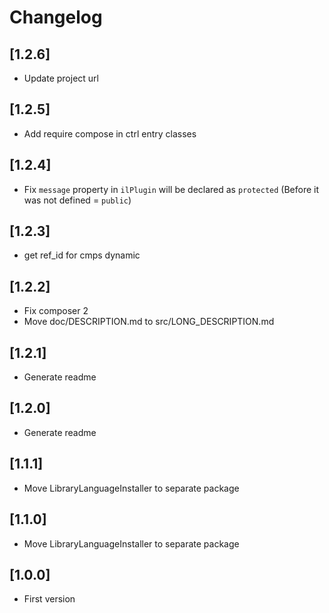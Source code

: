 # Changelog

## [1.2.6]
- Update project url

## [1.2.5]
- Add require compose in ctrl entry classes

## [1.2.4]
- Fix `message` property in `ilPlugin` will be declared as `protected` (Before it was not defined = `public`)

## [1.2.3]
- get ref_id for cmps dynamic

## [1.2.2]
- Fix composer 2
- Move doc/DESCRIPTION.md to src/LONG_DESCRIPTION.md

## [1.2.1]
- Generate readme

## [1.2.0]
- Generate readme

## [1.1.1]
- Move LibraryLanguageInstaller to separate package

## [1.1.0]
- Move LibraryLanguageInstaller to separate package

## [1.0.0]
- First version
